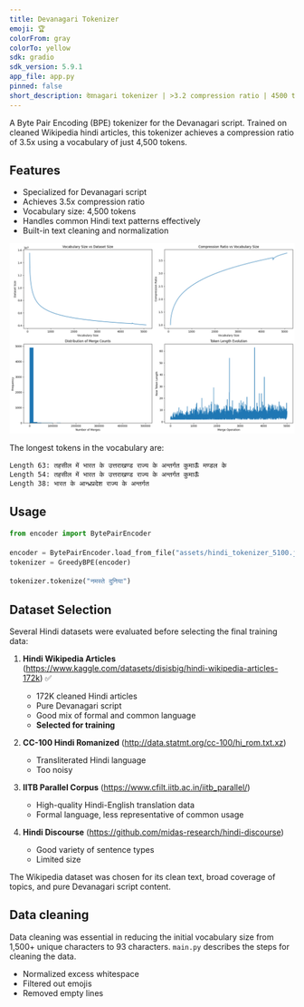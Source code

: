 ```yaml
---
title: Devanagari Tokenizer
emoji: 🏆
colorFrom: gray
colorTo: yellow
sdk: gradio
sdk_version: 5.9.1
app_file: app.py
pinned: false
short_description: देवnagari tokenizer | >3.2 compression ratio | 4500 tokens
---
```


A Byte Pair Encoding (BPE) tokenizer for the Devanagari script. Trained on cleaned Wikipedia hindi articles, this tokenizer achieves a compression ratio of 3.5x using a vocabulary of just 4,500 tokens.

## Features

- Specialized for Devanagari script
- Achieves 3.5x compression ratio
- Vocabulary size: 4,500 tokens
- Handles common Hindi text patterns effectively
- Built-in text cleaning and normalization

![Hindi BPE Tokenizer](./assets/hindi_tokenizer_5100.png)

The longest tokens in the vocabulary are:

```
Length 63: तहसील में भारत के उत्तराखण्ड राज्य के अन्तर्गत कुमाऊँ मण्डल के 
Length 54: तहसील में भारत के उत्तराखण्ड राज्य के अन्तर्गत कुमाऊँ 
Length 38: भारत के आन्ध्रप्रदेश राज्य के अन्तर्गत
```

## Usage

```python
from encoder import BytePairEncoder

encoder = BytePairEncoder.load_from_file("assets/hindi_tokenizer_5100.json")
tokenizer = GreedyBPE(encoder)

tokenizer.tokenize("नमस्ते दुनिया")
```

## Dataset Selection

Several Hindi datasets were evaluated before selecting the final training data:

1. **Hindi Wikipedia Articles** (https://www.kaggle.com/datasets/disisbig/hindi-wikipedia-articles-172k) ✅
   - 172K cleaned Hindi articles
   - Pure Devanagari script
   - Good mix of formal and common language
   - **Selected for training**

2. **CC-100 Hindi Romanized** (http://data.statmt.org/cc-100/hi_rom.txt.xz)
   - Transliterated Hindi language
   - Too noisy

3. **IITB Parallel Corpus** (https://www.cfilt.iitb.ac.in/iitb_parallel/)
   - High-quality Hindi-English translation data
   - Formal language, less representative of common usage

4. **Hindi Discourse** (https://github.com/midas-research/hindi-discourse)
   - Good variety of sentence types
   - Limited size

The Wikipedia dataset was chosen for its clean text, broad coverage of topics, and pure Devanagari script content.

## Data cleaning

Data cleaning was essential in reducing the initial vocabulary size from 1,500+ unique characters to 93 characters. `main.py` describes the steps for cleaning the data.

- Normalized excess whitespace
- Filtered out emojis
- Removed empty lines
